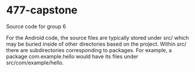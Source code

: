477-capstone
============

Source code for group 6

For the Android code, the source files are typically stored under src/ which may be buried inside of other directories based on the project. Within src/ there are subdirectories corresponding to packages. For example, a package com.example.hello would have its files under src/com/example/hello.
